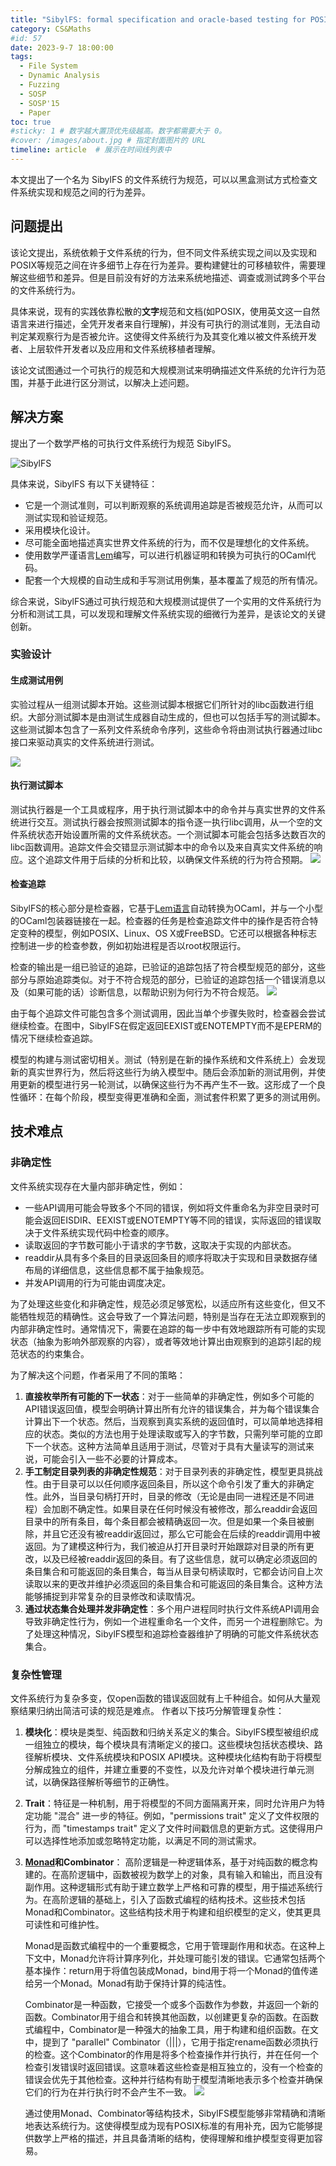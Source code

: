 ```yaml
---
title: "SibylFS: formal specification and oracle-based testing for POSIX and real-world file systems 阅读"
category: CS&Maths
#id: 57
date: 2023-9-7 18:00:00
tags: 
  - File System
  - Dynamic Analysis
  - Fuzzing
  - SOSP
  - SOSP'15
  - Paper
toc: true
#sticky: 1 # 数字越大置顶优先级越高。数字都需要大于 0。
#cover: /images/about.jpg # 指定封面图片的 URL
timeline: article  # 展示在时间线列表中
---
```


本文提出了一个名为 SibylFS 的文件系统行为规范，可以以黑盒测试方式检查文件系统实现和规范之间的行为差异。
<!--more-->

## 问题提出

该论文提出，系统依赖于文件系统的行为，但不同文件系统实现之间以及实现和POSIX等规范之间在许多细节上存在行为差异。要构建健壮的可移植软件，需要理解这些细节和差异。但是目前没有好的方法来系统地描述、调查或测试跨多个平台的文件系统行为。

具体来说，现有的实践依靠松散的**文字**规范和文档(如POSIX，使用英文这一自然语言来进行描述，全凭开发者来自行理解)，并没有可执行的测试准则，无法自动判定某观察行为是否被允许。这使得文件系统行为及其变化难以被文件系统开发者、上层软件开发者以及应用和文件系统移植者理解。

该论文试图通过一个可执行的规范和大规模测试来明确描述文件系统的允许行为范围，并基于此进行区分测试，以解决上述问题。

## 解决方案

提出了一个数学严格的可执行文件系统行为规范 SibylFS。

![SibylFS](/SibylFS:formal_specification_and_oracle-based_testing_for_POSIX_and_real-world_file_systems阅读/image1.png)

具体来说，SibylFS 有以下关键特征：

- 它是一个测试准则，可以判断观察的系统调用追踪是否被规范允许，从而可以测试实现和验证规范。
- 采用模块化设计。
- 尽可能全面地描述真实世界文件系统的行为，而不仅是理想化的文件系统。
- 使用数学严谨语言[Lem](https://github.com/rems-project/lem)编写，可以进行机器证明和转换为可执行的OCaml代码。
- 配套一个大规模的自动生成和手写测试用例集，基本覆盖了规范的所有情况。

综合来说，SibylFS通过可执行规范和大规模测试提供了一个实用的文件系统行为分析和测试工具，可以发现和理解文件系统实现的细微行为差异，是该论文的关键创新。

### 实验设计
#### 生成测试用例
实验过程从一组测试脚本开始。这些测试脚本根据它们所针对的libc函数进行组织。大部分测试脚本是由测试生成器自动生成的，但也可以包括手写的测试脚本。这些测试脚本包含了一系列文件系统命令序列，这些命令将由测试执行器通过libc接口来驱动真实的文件系统进行测试。

![](/SibylFS:formal_specification_and_oracle-based_testing_for_POSIX_and_real-world_file_systems阅读/image2.png)

#### 执行测试脚本
测试执行器是一个工具或程序，用于执行测试脚本中的命令并与真实世界的文件系统进行交互。测试执行器会按照测试脚本的指令逐一执行libc调用，从一个空的文件系统状态开始设置所需的文件系统状态。一个测试脚本可能会包括多达数百次的libc函数调用。追踪文件会交错显示测试脚本中的命令以及来自真实文件系统的响应。这个追踪文件用于后续的分析和比较，以确保文件系统的行为符合预期。
![](/SibylFS:formal_specification_and_oracle-based_testing_for_POSIX_and_real-world_file_systems阅读/image3.png)

#### 检查追踪
SibylFS的核心部分是检查器，它基于[Lem语言](https://github.com/rems-project/lem)自动转换为OCaml，并与一个小型的OCaml包装器链接在一起。检查器的任务是检查追踪文件中的操作是否符合特定变种的模型，例如POSIX、Linux、OS X或FreeBSD。它还可以根据各种标志控制进一步的检查参数，例如初始进程是否以root权限运行。

检查的输出是一组已验证的追踪，已验证的追踪包括了符合模型规范的部分，这些部分与原始追踪类似。对于不符合规范的部分，已验证的追踪包括一个错误消息以及（如果可能的话）诊断信息，以帮助识别为何行为不符合规范。
![](/SibylFS:formal_specification_and_oracle-based_testing_for_POSIX_and_real-world_file_systems阅读/image4.png)

由于每个追踪文件可能包含多个测试调用，因此当单个步骤失败时，检查器会尝试继续检查。在图中，SibylFS在假定返回EEXIST或ENOTEMPTY而不是EPERM的情况下继续检查追踪。

模型的构建与测试密切相关。测试（特别是在新的操作系统和文件系统上）会发现新的真实世界行为，然后将这些行为纳入模型中。随后会添加新的测试用例，并使用更新的模型进行另一轮测试，以确保这些行为不再产生不一致。这形成了一个良性循环：在每个阶段，模型变得更准确和全面，测试套件积累了更多的测试用例。



## 技术难点
### 非确定性
文件系统实现存在大量内部非确定性，例如：

- 一些API调用可能会导致多个不同的错误，例如将文件重命名为非空目录时可能会返回EISDIR、EEXIST或ENOTEMPTY等不同的错误，实际返回的错误取决于文件系统实现代码中检查的顺序。
- 读取返回的字节数可能小于请求的字节数，这取决于实现的内部状态。
- readdir从具有多个条目的目录返回条目的顺序将取决于实现和目录数据存储布局的详细信息，这些信息都不属于抽象规范。
- 并发API调用的行为可能由调度决定。

为了处理这些变化和非确定性，规范必须足够宽松，以适应所有这些变化，但又不能牺牲规范的精确性。这会导致了一个算法问题，特别是当存在无法立即观察到的内部非确定性时。通常情况下，需要在追踪的每一步中有效地跟踪所有可能的实现状态（抽象为影响外部观察的内容），或者等效地计算出由观察到的追踪引起的规范状态的约束集合。

为了解决这个问题，作者采用了不同的策略：

1. **直接枚举所有可能的下一状态**：对于一些简单的非确定性，例如多个可能的API错误返回值，模型会明确计算出所有允许的错误集合，并为每个错误集合计算出下一个状态。然后，当观察到真实系统的返回值时，可以简单地选择相应的状态。类似的方法也用于处理读取或写入的字节数，只需列举可能的立即下一个状态。这种方法简单且适用于测试，尽管对于具有大量读写的测试来说，可能会引入一些不必要的计算成本。
2. **手工制定目录列表的非确定性规范**：对于目录列表的非确定性，模型更具挑战性。由于目录可以以任何顺序返回条目，所以这个命令引发了重大的非确定性。此外，当目录句柄打开时，目录的修改（无论是由同一进程还是不同进程）会加剧不确定性。如果目录在任何时候没有被修改，那么readdir会返回目录中的所有条目，每个条目都会被精确返回一次。但是如果一个条目被删除，并且它还没有被readdir返回过，那么它可能会在后续的readdir调用中被返回。为了建模这种行为，我们被迫从打开目录时开始跟踪对目录的所有更改，以及已经被readdir返回的条目。有了这些信息，就可以确定必须返回的条目集合和可能返回的条目集合，每当从目录句柄读取时，它都会访问自上次读取以来的更改并维护必须返回的条目集合和可能返回的条目集合。这种方法能够捕捉到非常复杂的目录修改和读取情况。
3. **通过状态集合处理并发非确定性**：多个用户进程同时执行文件系统API调用会导致非确定性行为，例如一个进程重命名一个文件，而另一个进程删除它。为了处理这种情况，SibylFS模型和追踪检查器维护了明确的可能文件系统状态集合。

### 复杂性管理
文件系统行为复杂多变，仅open函数的错误返回就有上千种组合。如何从大量观察结果归纳出简洁可读的规范是难点。
作者以下技巧分解管理复杂性：

1. **模块化**：模块是类型、纯函数和归纳关系定义的集合。SibylFS模型被组织成一组独立的模块，每个模块具有清晰定义的接口。这些模块包括状态模块、路径解析模块、文件系统模块和POSIX API模块。这种模块化结构有助于将模型分解成独立的组件，并建立重要的不变性，以及允许对单个模块进行单元测试，以确保路径解析等细节的正确性。
2. **Trait**：特征是一种机制，用于将模型的不同方面隔离开来，同时允许用户为特定功能 "混合" 进一步的特征。例如，"permissions trait" 定义了文件权限的行为，而 "timestamps trait" 定义了文件时间戳信息的更新方式。这使得用户可以选择性地添加或忽略特定功能，以满足不同的测试需求。
3. **[Monad](https://zhuanlan.zhihu.com/p/65449477)和Combinator**：
   高阶逻辑是一种逻辑体系，基于对纯函数的概念构建的。在高阶逻辑中，函数被视为数学上的对象，具有输入和输出，而且没有副作用。这种逻辑形式有助于建立数学上严格和可靠的模型，用于描述系统行为。在高阶逻辑的基础上，引入了函数式编程的结构技术。这些技术包括Monad和Combinator。这些结构技术用于构建和组织模型的定义，使其更具可读性和可维护性。
   
   Monad是函数式编程中的一个重要概念，它用于管理副作用和状态。在这种上下文中，Monad允许将计算序列化，并处理可能引发的错误。它通常包括两个基本操作：return用于将值包装成Monad，bind用于将一个Monad的值传递给另一个Monad。Monad有助于保持计算的纯洁性。

   Combinator是一种函数，它接受一个或多个函数作为参数，并返回一个新的函数。Combinator用于组合和转换其他函数，以创建更复杂的函数。在函数式编程中，Combinator是一种强大的抽象工具，用于构建和组织函数。在文中，提到了 "parallel" Combinator（|||），它用于指定rename函数必须执行的检查。这个Combinator的作用是将多个检查操作并行执行，并在任何一个检查引发错误时返回错误。这意味着这些检查是相互独立的，没有一个检查的错误会优先于其他检查。这种并行结构有助于模型清晰地表示多个检查并确保它们的行为在并行执行时不会产生不一致。
   ![](/SibylFS:formal_specification_and_oracle-based_testing_for_POSIX_and_real-world_file_systems阅读/image5.png)


   通过使用Monad、Combinator等结构技术，SibylFS模型能够非常精确和清晰地表达系统行为。这使得模型成为现有POSIX标准的有用补充，因为它能够提供数学上严格的描述，并且具备清晰的结构，使得理解和维护模型变得更加容易。



